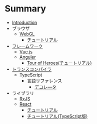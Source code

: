 # Summary

* [Introduction](README.md)
* ブラウザ
    * [WebGL](browser/web-gl/README.md)
        * [チュートリアル](browser/web-gl/tutorial/README.md)
* [フレームワーク](frameworks/README.md)
    * [Vue.js](frameworks/vue/README.md)
    * [Anguler](frameworks/anguler/README.md)
        * [Tour of Heroes(チュートリアル)](frameworks/anguler/angular-tour-of-heroes/README.md)
* [トランスコンパイラ](transcompiler/README.md)
    * [TypeScript](transcompiler/typescript/README.md)
        * 言語リファレンス
            * [デコレ―タ](transcompiler/typescript/language_reference/decorators.md)
* ライブラリ
    * [RxJS](/library/rxjs/README.md)
    * [React](/library/react/README.md)
        * [チュートリアル](/library/react/sample/tutorial/README.md)
        * [チュートリアル(TypeScript版)](/library/react/sample/tutorial-ts/README.md)
